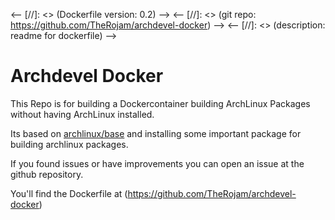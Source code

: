 <-- [//]: <> (Dockerfile version: 0.2) --> 
<-- [//]: <> (git repo: https://github.com/TheRojam/archdevel-docker)  --> 
<-- [//]: <> (description: readme for dockerfile)  --> 

# Archdevel Docker

This Repo is for building a Dockercontainer building ArchLinux Packages without having ArchLinux installed.

Its based on [archlinux/base](https://hub.docker.com/r/archlinux/base) and installing some important package for building archlinux packages.

If you found issues or have improvements you can open an issue at the github repository.

You'll find the Dockerfile at (https://github.com/TheRojam/archdevel-docker)